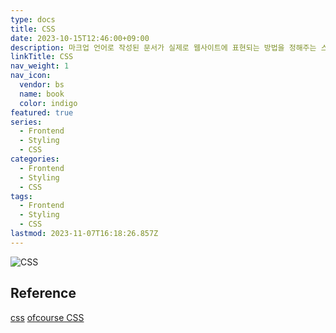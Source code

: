 ```yaml
---
type: docs
title: CSS
date: 2023-10-15T12:46:00+09:00
description: 마크업 언어로 작성된 문서가 실제로 웹사이트에 표현되는 방법을 정해주는 스타일 시트 언어
linkTitle: CSS
nav_weight: 1
nav_icon:
  vendor: bs
  name: book
  color: indigo
featured: true
series:
  - Frontend
  - Styling
  - CSS
categories:
  - Frontend
  - Styling
  - CSS
tags:
  - Frontend
  - Styling
  - CSS
lastmod: 2023-11-07T16:18:26.857Z
---
```


![CSS](/frontend/css.png#center)

## Reference

[css](https://developer.mozilla.org/ko/docs/Web/CSS)
[ofcourse CSS](https://ofcourse.kr/css-course/CSS-%EC%9E%85%EB%AC%B8)
